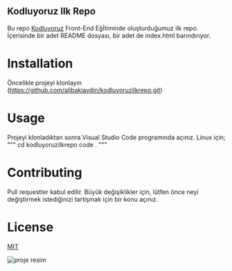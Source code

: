 ## Kodluyoruz Ilk Repo
Bu repo [Kodluyoruz](https://kodluyoruz.org/tr/kodluyoruz/) Front-End Eğİtiminde oluşturduğumuz ilk repo. İçerisinde bir adet README dosyası, bir adet de index.html barındırıyor.

# Installation 
Öncelikle projeyi klonlayın 
(https://github.com/alibakiaydin/kodluyoruzilkrepo.git)

# Usage
Projeyi klonladıktan sonra Visual Studio Code programında açınız. 
Linux için; 
""" 
cd kodluyoruzilkrepo
code .
""" 

# Contributing
Pull requestler kabul edilir. Büyük değişiklikler için, lütfen önce neyi değiştirmek istediğinizi tartişmak için bir konu açınız.

# License
[MIT](https://choosealicense.com/licenses/mit/)

![proje resim](Screenshot_1.png) 